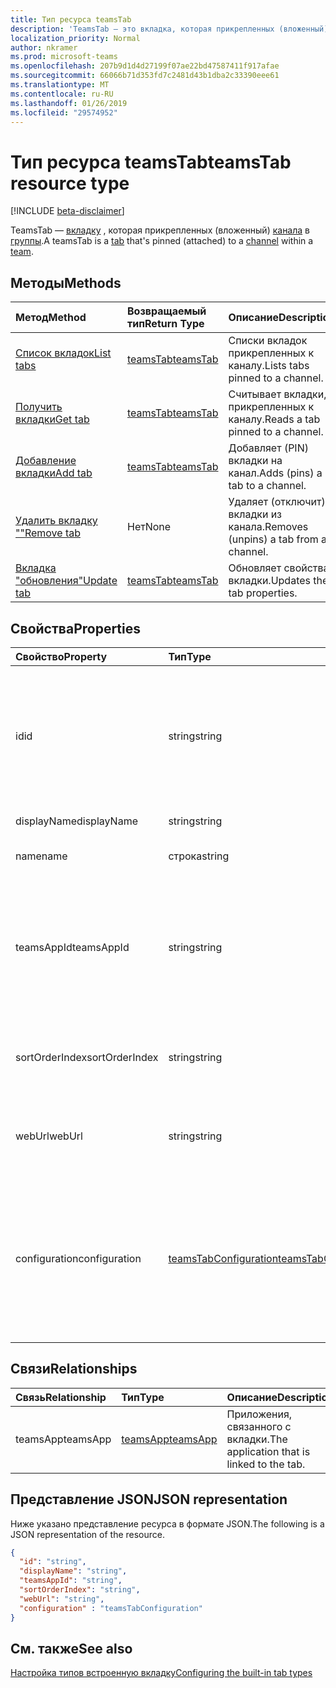 ```yaml
---
title: Тип ресурса teamsTab
description: 'TeamsTab — это вкладка, которая прикрепленных (вложенный) канала в группе. '
localization_priority: Normal
author: nkramer
ms.prod: microsoft-teams
ms.openlocfilehash: 207b9d1d4d27199f07ae22bd47587411f917afae
ms.sourcegitcommit: 66066b71d353fd7c2481d43b1dba2c33390eee61
ms.translationtype: MT
ms.contentlocale: ru-RU
ms.lasthandoff: 01/26/2019
ms.locfileid: "29574952"
---
```

# <a name="teamstab-resource-type"></a><span data-ttu-id="ac6f1-103">Тип ресурса teamsTab</span><span class="sxs-lookup"><span data-stu-id="ac6f1-103">teamsTab resource type</span></span>

[!INCLUDE [beta-disclaimer](../../includes/beta-disclaimer.md)]

<span data-ttu-id="ac6f1-104">TeamsTab — [вкладку](../resources/teamstab.md) , которая прикрепленных (вложенный) [канала](channel.md) в [группы](team.md).</span><span class="sxs-lookup"><span data-stu-id="ac6f1-104">A teamsTab is a [tab](../resources/teamstab.md) that's pinned (attached) to a [channel](channel.md) within a [team](team.md).</span></span> 

## <a name="methods"></a><span data-ttu-id="ac6f1-105">Методы</span><span class="sxs-lookup"><span data-stu-id="ac6f1-105">Methods</span></span>

| <span data-ttu-id="ac6f1-106">Метод</span><span class="sxs-lookup"><span data-stu-id="ac6f1-106">Method</span></span>       | <span data-ttu-id="ac6f1-107">Возвращаемый тип</span><span class="sxs-lookup"><span data-stu-id="ac6f1-107">Return Type</span></span>  |<span data-ttu-id="ac6f1-108">Описание</span><span class="sxs-lookup"><span data-stu-id="ac6f1-108">Description</span></span>|
|:---------------|:--------|:----------|
|[<span data-ttu-id="ac6f1-109">Список вкладок</span><span class="sxs-lookup"><span data-stu-id="ac6f1-109">List tabs</span></span>](../api/teamstab-list.md) | [<span data-ttu-id="ac6f1-110">teamsTab</span><span class="sxs-lookup"><span data-stu-id="ac6f1-110">teamsTab</span></span>](teamstab.md) | <span data-ttu-id="ac6f1-111">Списки вкладок прикрепленных к каналу.</span><span class="sxs-lookup"><span data-stu-id="ac6f1-111">Lists tabs pinned to a channel.</span></span>|
|[<span data-ttu-id="ac6f1-112">Получить вкладки</span><span class="sxs-lookup"><span data-stu-id="ac6f1-112">Get tab</span></span>](../api/teamstab-get.md) | [<span data-ttu-id="ac6f1-113">teamsTab</span><span class="sxs-lookup"><span data-stu-id="ac6f1-113">teamsTab</span></span>](teamstab.md) | <span data-ttu-id="ac6f1-114">Считывает вкладки, прикрепленных к каналу.</span><span class="sxs-lookup"><span data-stu-id="ac6f1-114">Reads a tab pinned to a channel.</span></span>|
|[<span data-ttu-id="ac6f1-115">Добавление вкладки</span><span class="sxs-lookup"><span data-stu-id="ac6f1-115">Add tab</span></span>](../api/teamstab-add.md) | [<span data-ttu-id="ac6f1-116">teamsTab</span><span class="sxs-lookup"><span data-stu-id="ac6f1-116">teamsTab</span></span>](teamstab.md) | <span data-ttu-id="ac6f1-117">Добавляет (PIN) вкладки на канал.</span><span class="sxs-lookup"><span data-stu-id="ac6f1-117">Adds (pins) a tab to a channel.</span></span>|
|[<span data-ttu-id="ac6f1-118">Удалить вкладку ""</span><span class="sxs-lookup"><span data-stu-id="ac6f1-118">Remove tab</span></span>](../api/teamstab-delete.md) | <span data-ttu-id="ac6f1-119">Нет</span><span class="sxs-lookup"><span data-stu-id="ac6f1-119">None</span></span> | <span data-ttu-id="ac6f1-120">Удаляет (отключит) вкладки из канала.</span><span class="sxs-lookup"><span data-stu-id="ac6f1-120">Removes (unpins) a tab from a channel.</span></span>|
|[<span data-ttu-id="ac6f1-121">Вкладка "обновления"</span><span class="sxs-lookup"><span data-stu-id="ac6f1-121">Update tab</span></span>](../api/teamstab-update.md) | [<span data-ttu-id="ac6f1-122">teamsTab</span><span class="sxs-lookup"><span data-stu-id="ac6f1-122">teamsTab</span></span>](teamstab.md) | <span data-ttu-id="ac6f1-123">Обновляет свойства вкладки.</span><span class="sxs-lookup"><span data-stu-id="ac6f1-123">Updates the tab properties.</span></span>|


## <a name="properties"></a><span data-ttu-id="ac6f1-124">Свойства</span><span class="sxs-lookup"><span data-stu-id="ac6f1-124">Properties</span></span>

|<span data-ttu-id="ac6f1-125">Свойство</span><span class="sxs-lookup"><span data-stu-id="ac6f1-125">Property</span></span>|<span data-ttu-id="ac6f1-126">Тип</span><span class="sxs-lookup"><span data-stu-id="ac6f1-126">Type</span></span>|<span data-ttu-id="ac6f1-127">Описание</span><span class="sxs-lookup"><span data-stu-id="ac6f1-127">Description</span></span>|
|:---------------|:--------|:----------|
|  <span data-ttu-id="ac6f1-128">id</span><span class="sxs-lookup"><span data-stu-id="ac6f1-128">id</span></span>              |   <span data-ttu-id="ac6f1-129">string</span><span class="sxs-lookup"><span data-stu-id="ac6f1-129">string</span></span>                  |  <span data-ttu-id="ac6f1-130">Идентификатор, который уникальным образом определяет определенный экземпляр канала вкладку чтения только.</span><span class="sxs-lookup"><span data-stu-id="ac6f1-130">Identifier that uniquely identifies a specific instance of a channel tab. Read only.</span></span>     |
|  <span data-ttu-id="ac6f1-131">displayName</span><span class="sxs-lookup"><span data-stu-id="ac6f1-131">displayName</span></span>            |   <span data-ttu-id="ac6f1-132">string</span><span class="sxs-lookup"><span data-stu-id="ac6f1-132">string</span></span>                  |  <span data-ttu-id="ac6f1-133">Имя вкладки.</span><span class="sxs-lookup"><span data-stu-id="ac6f1-133">Name of the tab.</span></span>     |
|  <span data-ttu-id="ac6f1-134">name</span><span class="sxs-lookup"><span data-stu-id="ac6f1-134">name</span></span>            |   <span data-ttu-id="ac6f1-135">строка</span><span class="sxs-lookup"><span data-stu-id="ac6f1-135">string</span></span>                  |  <span data-ttu-id="ac6f1-136">(Устарело) Имя вкладки.</span><span class="sxs-lookup"><span data-stu-id="ac6f1-136">(Deprecated) Name of the tab.</span></span>     |
|  <span data-ttu-id="ac6f1-137">teamsAppId</span><span class="sxs-lookup"><span data-stu-id="ac6f1-137">teamsAppId</span></span>           |   <span data-ttu-id="ac6f1-138">string</span><span class="sxs-lookup"><span data-stu-id="ac6f1-138">string</span></span>             |  <span data-ttu-id="ac6f1-139">Идентификатор приложения определения вкладки. После создания вкладки не может изменить это значение.</span><span class="sxs-lookup"><span data-stu-id="ac6f1-139">App definition identifier of the tab. This value cannot be changed after tab creation.</span></span>     |
|  <span data-ttu-id="ac6f1-140">sortOrderIndex</span><span class="sxs-lookup"><span data-stu-id="ac6f1-140">sortOrderIndex</span></span>  |   <span data-ttu-id="ac6f1-141">string</span><span class="sxs-lookup"><span data-stu-id="ac6f1-141">string</span></span>                  |  <span data-ttu-id="ac6f1-142">Индекс порядок, используемый для сортировки вкладок.</span><span class="sxs-lookup"><span data-stu-id="ac6f1-142">Index of the order used for sorting tabs.</span></span>     |
|  <span data-ttu-id="ac6f1-143">webUrl</span><span class="sxs-lookup"><span data-stu-id="ac6f1-143">webUrl</span></span>          |   <span data-ttu-id="ac6f1-144">string</span><span class="sxs-lookup"><span data-stu-id="ac6f1-144">string</span></span>                  |  <span data-ttu-id="ac6f1-145">Прямая ссылка URL-адрес экземпляра вкладки.</span><span class="sxs-lookup"><span data-stu-id="ac6f1-145">Deep link url of the tab instance.</span></span> <span data-ttu-id="ac6f1-146">Только для чтения.</span><span class="sxs-lookup"><span data-stu-id="ac6f1-146">Read only.</span></span>     |
|  <span data-ttu-id="ac6f1-147">configuration</span><span class="sxs-lookup"><span data-stu-id="ac6f1-147">configuration</span></span>        |   [<span data-ttu-id="ac6f1-148">teamsTabConfiguration</span><span class="sxs-lookup"><span data-stu-id="ac6f1-148">teamsTabConfiguration</span></span>](teamstabconfiguration.md) |  <span data-ttu-id="ac6f1-149">Контейнер для пользовательских параметров, применяемых на вкладке. Вкладка считается настроены только после этого свойства.</span><span class="sxs-lookup"><span data-stu-id="ac6f1-149">Container for custom settings applied to a tab. The tab is considered configured only once this property is set.</span></span>     |

## <a name="relationships"></a><span data-ttu-id="ac6f1-150">Связи</span><span class="sxs-lookup"><span data-stu-id="ac6f1-150">Relationships</span></span>

| <span data-ttu-id="ac6f1-151">Связь</span><span class="sxs-lookup"><span data-stu-id="ac6f1-151">Relationship</span></span> | <span data-ttu-id="ac6f1-152">Тип</span><span class="sxs-lookup"><span data-stu-id="ac6f1-152">Type</span></span>   | <span data-ttu-id="ac6f1-153">Описание</span><span class="sxs-lookup"><span data-stu-id="ac6f1-153">Description</span></span> |
|:---------------|:--------|:----------|
|<span data-ttu-id="ac6f1-154">teamsApp</span><span class="sxs-lookup"><span data-stu-id="ac6f1-154">teamsApp</span></span>|[<span data-ttu-id="ac6f1-155">teamsApp</span><span class="sxs-lookup"><span data-stu-id="ac6f1-155">teamsApp</span></span>](teamsapp.md) | <span data-ttu-id="ac6f1-156">Приложения, связанного с вкладки.</span><span class="sxs-lookup"><span data-stu-id="ac6f1-156">The application that is linked to the tab.</span></span> |

## <a name="json-representation"></a><span data-ttu-id="ac6f1-157">Представление JSON</span><span class="sxs-lookup"><span data-stu-id="ac6f1-157">JSON representation</span></span>

<span data-ttu-id="ac6f1-158">Ниже указано представление ресурса в формате JSON.</span><span class="sxs-lookup"><span data-stu-id="ac6f1-158">The following is a JSON representation of the resource.</span></span>


<!-- {
  "blockType": "resource",
  "baseType": "microsoft.graph.entity",
  "@odata.type": "microsoft.graph.teamsTab"
}-->

```json
{  
  "id": "string",
  "displayName": "string",
  "teamsAppId": "string",
  "sortOrderIndex": "string",
  "webUrl": "string",
  "configuration" : "teamsTabConfiguration"
}

```

<!-- uuid: 8fcb5dbc-d5aa-4681-8e31-b001d5168d79
2015-10-25 14:57:30 UTC -->
<!--
{
  "type": "#page.annotation",
  "description": "teamsTab resource",
  "keywords": "",
  "section": "documentation",
  "tocPath": "",
  "suppressions": [
    "Error: /api-reference/beta/resources/teamstab.md:\r\n      Exception processing links.\r\n    System.ArgumentException: Link Definition was null. Link text: !INCLUDE [beta-disclaimer](../../includes/beta-disclaimer.md)\r\n      at ApiDoctor.Validation.DocFile.get_LinkDestinations()\r\n      at ApiDoctor.Validation.DocSet.ValidateLinks(Boolean includeWarnings, String[] relativePathForFiles, IssueLogger issues, Boolean requireFilenameCaseMatch, Boolean printOrphanedFiles)"
  ]
}
-->

## <a name="see-also"></a><span data-ttu-id="ac6f1-159">См. также</span><span class="sxs-lookup"><span data-stu-id="ac6f1-159">See also</span></span>

[<span data-ttu-id="ac6f1-160">Настройка типов встроенную вкладку</span><span class="sxs-lookup"><span data-stu-id="ac6f1-160">Configuring the built-in tab types</span></span>](/graph/teams-configuring-builtin-tabs)
